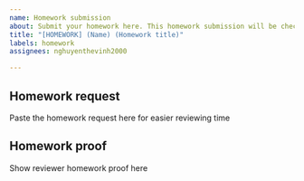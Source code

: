 ```yaml
---
name: Homework submission
about: Submit your homework here. This homework submission will be checked and closed.
title: "[HOMEWORK] (Name) (Homework title)"
labels: homework
assignees: nghuyenthevinh2000

---
```


## Homework request
Paste the homework request here for easier reviewing time

## Homework proof
Show reviewer homework proof here

